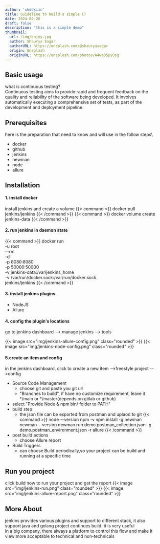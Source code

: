 ```yaml
---
author: 'xhddxiin'
title: Guideline to build a simple CT
date: 2024-02-28
draft: false
description: "this is a simple demo"
thumbnail:
  url: /img/enjoy.jpg
  author: Shaurya Sagar
  authorURL: https://unsplash.com/@shauryasagar
  origin: Unsplash
  originURL: https://unsplash.com/photos/A4wa3SpyOsg
---
```

## Basic usage
what is continuous testing? \
Continuous testing aims to provide rapid and frequent feedback on the quality and reliability of the software being 
developed. It involves automatically executing a comprehensive set of tests, as part of the development and deployment 
pipeline.

## Prerequisites
here is the preparation that need to know and will use in the follow steps\
- docker
- github
- jenkins
- newman
- node
- allure
## Installation
#### 1. install docker
install jenkins and create a volume
{{< command >}}
docker pull jenkins/jenkins
{{< /command >}}
{{< command >}}
docker volume create jenkins-data
{{< /command >}}
#### 2. run jenkins in daemon state
{{< command >}}
docker run \
-u root \
--rm \
-d \
-p 8080:8080 \
-p 50000:50000 \
-v jenkins-data:/var/jenkins_home \
-v /var/run/docker.sock:/var/run/docker.sock \
jenkins/jenkins
{{< /command >}}
#### 3. install jenkins plugins
- NodeJS
- Allure
#### 4. config the plugin's locations
go to jenkins dashboard --> manage jenkins --> tools

{{< image src="img/jenkins-allure-config.png" class="rounded" >}}
{{< image src="img/jenkins-node-config.png" class="rounded" >}}

#### 5.create an item and config
in the jenkins dashboard, click to create a new item -->freestyle project -->config
- Source Code Management
  - choose git and paste you git url
  - "Branches to build", if have no customize requirement, leave it */main or */master(depends on gitlab or github)
- select "Provide Node & npm bin/ folder to PATH"
- build step
  - the json file can be exported from postman and uplaod to git
    {{< command >}}
    node --version
    npm -v
    npm install -g newman
    newman --version
    newman run demo.postman_collection.json -g demo.postman_environment.json -r allure
    {{< /command >}}
- post build actions 
  - choose Allure report
- Build Triggers
  - can choose Build periodically,so your project can be build and running at a specific time
## Run you project
click build now to run your project and get the report
{{< image src="img/jenkins-run.png" class="rounded" >}}
{{< image src="img/jenkins-allure-report.png" class="rounded" >}}

## More About
jenkins provides various plugins and support to different stack, it also support java and golang project continues 
build. it is very useful\
in a big company, there always a platform to control this flow and make it view more acceptable to technical and
non-technicals